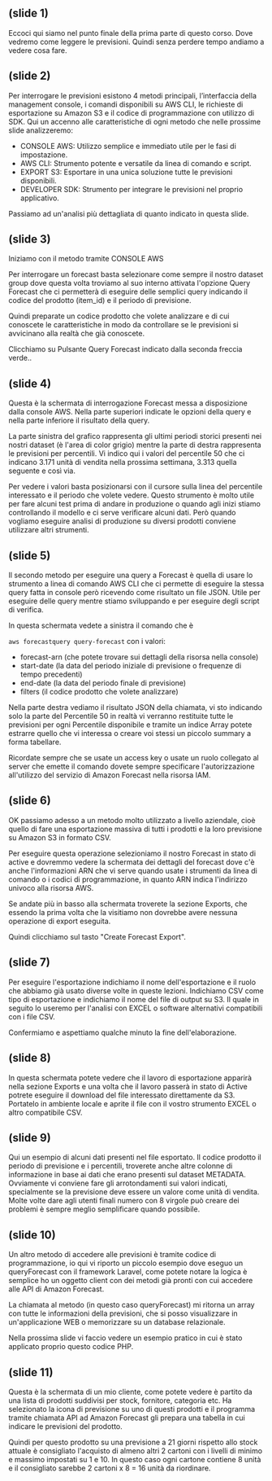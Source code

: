 ## (slide 1)

Eccoci qui siamo nel punto finale della prima parte di questo corso. Dove vedremo come leggere le previsioni. Quindi senza perdere tempo andiamo a vedere cosa fare.

## (slide 2)

Per interrogare le previsioni esistono 4 metodi principali, l’interfaccia della management console, i comandi disponibili su AWS CLI, le richieste di esportazione su Amazon S3 e il codice di programmazione con utilizzo di SDK. Qui un accenno alle caratteristiche di ogni metodo che nelle prossime slide analizzeremo:

- CONSOLE AWS: Utilizzo semplice e immediato utile per le fasi di impostazione.
- AWS CLI: Strumento potente e versatile da linea di comando e script.
- EXPORT S3: Esportare in una unica soluzione tutte le previsioni disponibili.
- DEVELOPER SDK: Strumento per integrare le previsioni nel proprio applicativo.

Passiamo ad un'analisi più dettagliata di quanto indicato in questa slide.

## (slide 3)

Iniziamo con il metodo tramite CONSOLE AWS

Per interrogare un forecast basta selezionare come sempre il nostro dataset group dove questa volta troviamo al suo interno attivata l'opzione Query Forecast che ci permetterà di eseguire delle semplici query indicando il codice del prodotto (item_id) e il periodo di previsione.

Quindi preparate un codice prodotto che volete analizzare e di cui conoscete le caratteristiche in modo da controllare se le previsioni si avvicinano alla realtà che già conoscete.

Clicchiamo su Pulsante Query Forecast indicato dalla seconda freccia verde..

## (slide 4)

Questa è la schermata di interrogazione Forecast messa a disposizione dalla console AWS. Nella parte superiori indicate le opzioni della query e nella parte inferiore il risultato della query.

La parte sinistra del grafico rappresenta gli ultimi periodi storici presenti nei nostri dataset (è l'area di color grigio) mentre la parte di destra rappresenta le previsioni per percentili. Vi indico qui i valori del percentile 50 che ci indicano 3.171 unità di vendita nella prossima settimana, 3.313 quella seguente e così via.

Per vedere i valori basta posizionarsi con il cursore sulla linea del percentile interessato e il periodo che volete vedere. Questo strumento è molto utile per fare alcuni test prima di andare in produzione o quando agli inizi stiamo controllando il modello e ci serve verificare alcuni dati. Però quando vogliamo eseguire analisi di produzione su diversi prodotti conviene utilizzare altri strumenti.

## (slide 5)

Il secondo metodo per eseguire una query a Forecast è quella di usare lo strumento a linea di comando AWS CLI che ci permette di eseguire la stessa query fatta in console però ricevendo come risultato un file JSON. Utile per eseguire delle query mentre stiamo sviluppando e per eseguire degli script di verifica.

In questa schermata vedete a sinistra il comando che è

`aws forecastquery query-forecast` con i valori:

- forecast-arn (che potete trovare sui dettagli della risorsa nella console)
- start-date (la data del periodo iniziale di previsione o frequenze di tempo precedenti)
- end-date (la data del periodo finale di previsione)
- filters (il codice prodotto che volete analizzare)

Nella parte destra vediamo il risultato JSON della chiamata, vi sto indicando solo la parte del Percentile 50 in realtà vi verranno restituite tutte le previsioni per ogni Percentile disponibile e tramite un indice Array potete estrarre quello che vi interessa o creare voi stessi un piccolo summary a forma tabellare.

Ricordate sempre che se usate un access key o usate un ruolo collegato al server che emette il comando dovete sempre specificare l'autorizzazione all'utilizzo del servizio di Amazon Forecast nella risorsa IAM.

## (slide 6)

OK passiamo adesso a un metodo molto utilizzato a livello aziendale, cioè quello di fare una esportazione massiva di tutti i prodotti e la loro previsione su Amazon S3 in formato CSV.

Per eseguire questa operazione selezioniamo il nostro Forecast in stato di active e dovremmo vedere la schermata dei dettagli del forecast dove c'è anche l'informazioni ARN che vi serve quando usate i strumenti da linea di comando o i codici di programmazione, in quanto ARN indica l'indirizzo univoco alla risorsa AWS.

Se andate più in basso alla schermata troverete la sezione Exports, che essendo la prima volta che la visitiamo non dovrebbe avere nessuna operazione di export eseguita.

Quindi clicchiamo sul tasto "Create Forecast Export".

## (slide 7)

Per eseguire l'esportazione indichiamo il nome dell'esportazione e il ruolo che abbiamo già usato diverse volte in queste lezioni. Indichiamo CSV come tipo di esportazione e indichiamo il nome del file di output su S3. Il quale in seguito lo useremo per l'analisi con EXCEL o software alternativi compatibili con i file CSV. 

Confermiamo e aspettiamo qualche minuto la fine dell'elaborazione.

## (slide 8)

In questa schermata potete vedere che il lavoro di esportazione apparirà nella sezione Exports e una volta che il lavoro passerà in stato di Active potrete eseguire il download del file interessato direttamente da S3. Portatelo in ambiente locale e aprite il file con il vostro strumento EXCEL o altro compatibile CSV.

## (slide 9)

Qui un esempio di alcuni dati presenti nel file esportato. Il codice prodotto il periodo di previsione e i percentili, troverete anche altre colonne di informazione in base ai dati che erano presenti sul dataset METADATA. Ovviamente vi conviene fare gli arrotondamenti sui valori indicati, specialmente se la previsione deve essere un valore come unità di vendita. Molte volte dare agli utenti finali numero con 8 virgole può creare dei problemi è sempre meglio semplificare quando possibile.

## (slide 10)

Un altro metodo di accedere alle previsioni è tramite codice di programmazione, io qui vi riporto un 
piccolo esempio dove eseguo un queryForecast con il framework Laravel, come potete notare la logica è semplice ho un oggetto client con dei metodi già pronti con cui accedere alle API di Amazon Forecast.

La chiamata al metodo (in questo caso queryForecast) mi ritorna un array con tutte le informazioni della previsioni, che si posso visualizzare in un'applicazione WEB o memorizzare su un database relazionale.

Nella prossima slide vi faccio vedere un esempio pratico in cui è stato applicato proprio questo codice PHP.

## (slide 11)

Questa è la schermata di un mio cliente, come potete vedere è partito da una lista di prodotti suddivisi per stock, fornitore, categoria etc. Ha selezionato la icona di previsione su uno di questi prodotti e il programma tramite chiamata API ad Amazon Forecast gli prepara una tabella in cui indicare le previsioni del prodotto.

Quindi per questo prodotto su una previsione a 21 giorni rispetto allo stock attuale è consigliato l'acquisto di almeno altri 2 cartoni con i livelli di minimo e massimo impostati su 1 e 10. In questo caso ogni cartone contiene 8 unità e il consigliato sarebbe 2 cartoni x 8 = 16 unità da riordinare.
